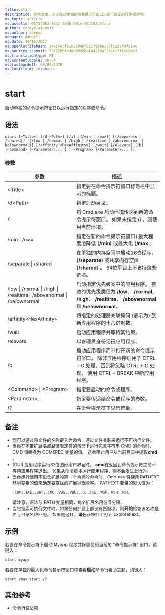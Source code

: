 ```yaml
---
title: start
description: 参考文章，用于启动单独的命令提示符窗口以运行指定的程序或命令。
ms.topic: article
ms.assetid: 0173f9b3-5cd7-4edb-b01e-d02193b4fadc
author: coreyp-at-msft
ms.author: coreyp
manager: dongill
ms.date: 10/16/2017
ms.openlocfilehash: 54ec76cf6162cd887b21f99b6579fc123f4f614c
ms.sourcegitcommit: 53d526bfeddb89d28af44210a23ba417f6ce0ecf
ms.translationtype: MT
ms.contentlocale: zh-CN
ms.lasthandoff: 08/06/2020
ms.locfileid: "87882297"
---
```

# <a name="start"></a>start

启动单独的命令提示符窗口以运行指定的程序或命令。



## <a name="syntax"></a>语法

```
start [<Title>] [/d <Path>] [/i] [{/min | /max}] [{/separate | /shared}] [{/low | /normal | /high | /realtime | /abovenormal | belownormal}] [/affinity <HexAffinity>] [/wait] [/elevate] [/b] [<Command> [<Parameter>... ] | <Program> [<Parameter>... ]]
```

### <a name="parameters"></a>参数

|参数|描述|
|---------|-----------|
|\<Title>|指定要在命令提示符窗口标题栏中显示的标题。|
|/d\<Path>|指定启动目录。|
|/i|将 Cmd.exe 启动环境传递到新的命令提示符窗口。 如果未指定 **/i** ，则使用当前环境。|
|/min \| /max|指定在新的命令提示符窗口) 最大程度地降低 (**/min**) 或最大化 (**/max** 。|
|/separate \| /shared|在单独的内存空间中启动16位程序， (**/separate**) 或共享内存空间 (**/shared**) 。 64位平台上不支持这些选项。|
|/low \| /normal \| /high \| /realtime \| /abovenormal \| /belownormal|启动指定优先级类中的应用程序。 有效的优先级类值为 **/low**、 **/normal**、 **/high**、 **/realtime**、 **/abovenormal**和 **/belownormal**。|
|/affinity\<HexAffinity>|将指定的处理器关联掩码 (表示为) 到新应用程序的十六进制数。|
|/wait|启动应用程序并等待其结束。|
|/elevate|以管理员身份运行应用程序。|
|/b|启动应用程序而不打开新的命令提示符窗口。 除非应用程序启用了 CTRL + C 处理，否则将忽略 CTRL + C 处理。 使用 CTRL + BREAK 中断应用程序。|
|\<Command> \| \<Program>|指定要启动的命令或程序。|
|\<Parameter>...|指定要传递给命令或程序的参数。|
|/?|在命令提示符下显示帮助。|

## <a name="remarks"></a>备注

- 您可以通过将文件的名称键入为命令，通过文件关联来运行不可执行文件。
- 当你在不带扩展名或路径限定符的情况下运行包含字符串 CMD 的命令时，CMD 将替换为 COMSPEC 变量的值。 这会阻止用户从当前目录中提取**cmd** 。
-  (GUI) 应用程序运行32位图形用户界面时， **cmd**在返回到命令提示符之前不等待应用程序退出。 如果从命令脚本运行应用程序，则不会发生此行为。
- 当你运行使用不包含扩展的第一个令牌的命令时，Cmd.exe 将使用 PATHEXT 环境变量的值来确定要查找的扩展以及顺序。 PATHEXT 变量的默认值为：
  ```
  .COM;.EXE;.BAT;.CMD;.VBS;.VBE;.JS;.JSE;.WSF;.WSH;.MSC
  ```
  请注意，语法与 PATH 变量相同，每个扩展名用分号分隔。
- 当它搜索可执行文件时，如果任何扩展上都没有匹配项，则**开始**检查该名称是否与目录名称匹配。 如果是这样，**请在**该路径上打开 Explorer.exe。

## <a name="examples"></a>示例

若要在命令提示符下启动 Myapp 程序并保留使用当前的 "命令提示符" 窗口，请键入：
```
start myapp
```
若要在单独的最大化命令提示符窗口中查看**启动**命令行帮助主题，请键入：
```
start /max start /?
```

## <a name="additional-references"></a>其他参考

- [命令行语法项](command-line-syntax-key.md)
